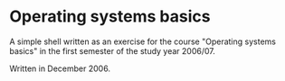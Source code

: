 Operating systems basics
========================

A simple shell written as an exercise for the course "Operating systems basics" in the first semester of the study year 2006/07.

Written in December 2006.
